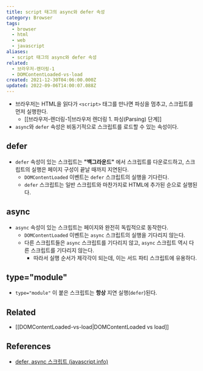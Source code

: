 ```yaml
---
title: script 태그의 async와 defer 속성
category: Browser
tags:
  - browser
  - html
  - web
  - javascript
aliases:
  - script 태그의 async와 defer 속성
related:
  - 브라우저-렌더링-1
  - DOMContentLoaded-vs-load
created: 2021-12-30T04:06:00.000Z
updated: 2022-09-06T14:00:07.088Z
---
```


<Metadata />

- 브라우저는 HTML을 읽다가 `<script>` 태그를 만나면 파싱을 멈추고, 스크립트를 먼저 실행한다.
  - [[브라우저-렌더링-1|브라우저 렌더링 1. 파싱(Parsing) 단계]]
- `async`와 `defer` 속성은 비동기적으로 스크립트를 로드할 수 있는 속성이다.

## defer

- `defer` 속성이 있는 스크립트는 **"백그라운드"** 에서 스크립트를 다운로드하고, 스크립트의 실행은 페이지 구성이 끝날 때까지 지연된다.
  - `DOMContentLoaded` 이벤트는 `defer` 스크립트의 실행을 기다린다.
  - `defer` 스크립트는 일반 스크립트와 마찬가지로 HTML에 추가된 순으로 실행된다.

## async

- `async` 속성이 있는 스크립트는 페이지와 완전히 독립적으로 동작한다.
  - `DOMContentLoaded` 이벤트는 `async` 스크립트의 실행을 기다리지 않는다.
  - 다른 스크립트들은 `async` 스크립트를 기다리지 않고, `async` 스크립트 역시 다른 스크립트를 기다리지 않는다.
    - 따라서 실행 순서가 제각각이 되는데, 이는 서드 파티 스크립트에 유용하다.

## type="module"

- `type="module"` 이 붙은 스크립트는 **항상** 지연 실행(`defer`)된다.

## Related

- [[DOMContentLoaded-vs-load|DOMContentLoaded vs load]]

## References

- [defer, async 스크립트 (javascript.info)](https://ko.javascript.info/script-async-defer)
